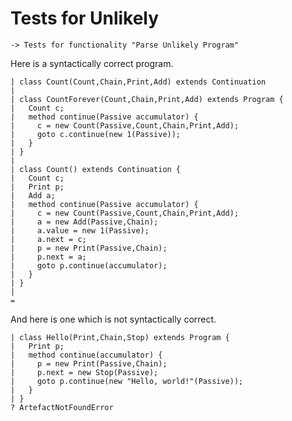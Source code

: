 Tests for Unlikely
==================

    -> Tests for functionality "Parse Unlikely Program"

Here is a syntactically correct program.

    | class Count(Count,Chain,Print,Add) extends Continuation
    | 
    | class CountForever(Count,Chain,Print,Add) extends Program {
    |   Count c;
    |   method continue(Passive accumulator) {
    |     c = new Count(Passive,Count,Chain,Print,Add);
    |     goto c.continue(new 1(Passive));
    |   }
    | }
    | 
    | class Count() extends Continuation {
    |   Count c;
    |   Print p;
    |   Add a;
    |   method continue(Passive accumulator) {
    |     c = new Count(Passive,Count,Chain,Print,Add);
    |     a = new Add(Passive,Chain);
    |     a.value = new 1(Passive);
    |     a.next = c;
    |     p = new Print(Passive,Chain);
    |     p.next = a;
    |     goto p.continue(accumulator);
    |   }
    | }
    | 
    = 

And here is one which is not syntactically correct.

    | class Hello(Print,Chain,Stop) extends Program {
    |   Print p;
    |   method continue(accumulator) {
    |     p = new Print(Passive,Chain);
    |     p.next = new Stop(Passive);
    |     goto p.continue(new "Hello, world!"(Passive));
    |   }
    | }
    ? ArtefactNotFoundError
